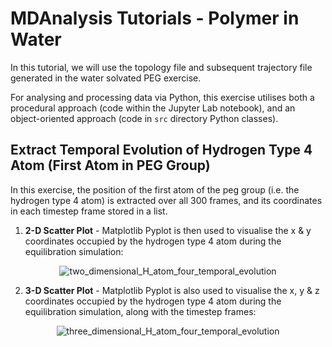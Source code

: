 # MDAnalysis Tutorials - Polymer in Water

In this tutorial, we will use the topology file and subsequent trajectory file generated in the water solvated PEG exercise.

For analysing and processing data via Python, this exercise utilises both a procedural approach (code within the Jupyter Lab notebook), and an object-oriented approach (code in `src` directory Python classes).

## Extract Temporal Evolution of Hydrogen Type 4 Atom (First Atom in PEG Group)

In this exercise, the position of the first atom of the peg group (i.e. the hydrogen type 4 atom) is extracted over all 300 frames, and its coordinates in each timestep frame stored in a list.

1. **2-D Scatter Plot** - Matplotlib Pyplot is then used to visualise the x & y coordinates occupied by the hydrogen type 4 atom during the equilibration simulation:
<p align="center">
  <img src="https://github.com/c-vandenberg/lammps-tutorials/assets/60201356/087ccf0d-8065-4f0e-9edb-0916d983b65b" alt="two_dimensional_H_atom_four_temporal_evolution" width="" />
</p>

2. **3-D Scatter Plot** - Matplotlib Pyplot is also used to visualise the x, y & z coordinates occupied by the hydrogen type 4 atom during the equilibration simulation, along with the timestep frames:
<p align="center">
  <img src="https://github.com/c-vandenberg/lammps-tutorials/assets/60201356/bf54f3c7-7dfe-4e76-adaa-56baea2ff3ba" alt="three_dimensional_H_atom_four_temporal_evolution" width="" />
</p>
